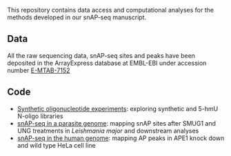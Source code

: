 
This repository contains data access and computational analyses for the methods developed in our snAP-seq manuscript.

## Data

All the raw sequencing data, snAP-seq sites and peaks have been deposited in the ArrayExpress database at EMBL-EBI under accession number [E-MTAB-7152](https://www.ebi.ac.uk/arrayexpress/experiments/E-MTAB-7152)


## Code

- [Synthetic oligonucleotide experiments](oligo.md): exploring synthetic and 5-hmU N-oligo libraries
- [snAP-seq in a parasite genome](leishmania.md): mapping snAP sites after SMUG1 and UNG treatments in *Leishmania major* and downstream analyses
- [snAP-seq in the human genome](hela.md): mapping AP peaks in APE1 knock down and wild type HeLa cell line
